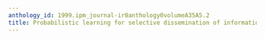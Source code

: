 ```yaml
---
anthology_id: 1999.ipm_journal-ir0anthology0volumeA35A5.2
title: Probabilistic learning for selective dissemination of information
---
```

